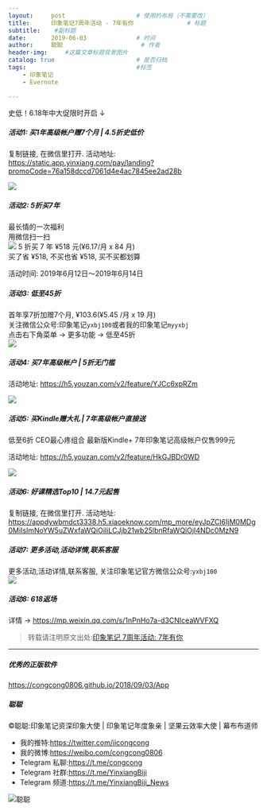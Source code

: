 ```yaml
---
layout:     post                    # 使用的布局（不需要改）
title:      印象笔记7周年活动 - 7年有你               # 标题 
subtitle:    #副标题
date:       2019-06-03              # 时间
author:     聪聪                      # 作者
header-img:     #这篇文章标题背景图片
catalog: true                       # 是否归档
tags:                               #标签
    - 印象笔记
    - Evernote

---
```


史低！6.18年中大促限时开启 ↓

##### 活动1: 买1年高级帐户赠7个月 | 4.5折史低价

复制链接, 在微信里打开. 活动地址:<br>
<https://static.app.yinxiang.com/pay/landing?promoCode=76a158dccd7061d4e4ac7845ee2ad28b><br>

![](http://ww1.sinaimg.cn/large/9b84e6acly1g453wj0bvej20yi1ipnam.jpg)

##### 活动2: 5折买7年

最长情的一次福利<br>
用微信扫一扫<br>
![](http://ww1.sinaimg.cn/large/9b84e6acly1g3zlojgol0j20ku07tdiu.jpg)
5 折买 7 年 ¥518 元(¥6.17/月 x 84 月)<br>
买了省 ¥518, 不买也省 ¥518, 买不买都划算<br>

活动时间: 2019年6月12日～2019年6月14日

##### 活动3: 低至45折

首年享7折加赠7个月, ¥103.6(¥5.45 /月 x 19 月)<br>
关注微信公众号:印象笔记`yxbj100`或者我的印象笔记`myyxbj`<br>
点击右下角菜单 → 更多功能 → 低至45折<br>
![](http://ww1.sinaimg.cn/large/9b84e6acly1g442onfj4ij20yi1pcgup.jpg)

##### 活动4: 买7年高级帐户 | 5折无门槛

活动地址: <https://h5.youzan.com/v2/feature/YJCc6xpRZm>

![](http://ww1.sinaimg.cn/large/9b84e6acly1g453zq8usij20ka0rvwl3.jpg)

##### 活动5: 买Kindle赠大礼 | 7年高级帐户直接送

低至6折 CEO最心疼组合 最新版Kindle+ 7年印象笔记高级帐户仅售999元

活动地址: <https://h5.youzan.com/v2/feature/HkGJBDr0WD>

![](http://ww1.sinaimg.cn/large/9b84e6acly1g4541fu3laj20g40g40yh.jpg)

##### 活动6: 好课精选Top10 | 14.7元起售

复制链接, 在微信里打开. 活动地址:<br>
<https://appdywbmdct3338.h5.xiaoeknow.com/mp_more/eyJpZCI6IjM0MDg0MiIsImNoYW5uZWxfaWQiOiIiLCJjb21wb25lbnRfaWQiOjI4NDc0MzN9>

##### 活动7: 更多活动,活动详情,联系客服

更多活动,活动详情,联系客服, 关注印象笔记官方微信公众号:`yxbj100`<br>
![](http://ww1.sinaimg.cn/large/9b84e6acly1g469cwbehhj203l03l0tt.jpg)

##### 活动8: 618返场

详情 → <https://mp.weixin.qq.com/s/1nPnHo7a-d3CNIceaWVFXQ>

> 转载请注明原文出处:[印象笔记 7周年活动: 7年有你](https://congcong0806.github.io/2019/06/03/Yinxiang7th)

---

##### 优秀的正版软件
<https://congcong0806.github.io/2018/09/03/App>

##### 聪聪
&copy;聪聪:印象笔记资深印象大使 | 印象笔记年度象亲 | 坚果云效率大使 | 幕布布道师

* 我的推特:<https://twitter.com/iicongcong>
* 我的微博:<https://weibo.com/congcong0806>
* Telegram 私聊:<https://t.me/congcong>
* Telegram 社群:<https://t.me/YinxiangBiji>
* Telegram 频道:<https://t.me/YinxiangBiji_News>

![聪聪](https://i.v2ex.co/3wc207g5.png)